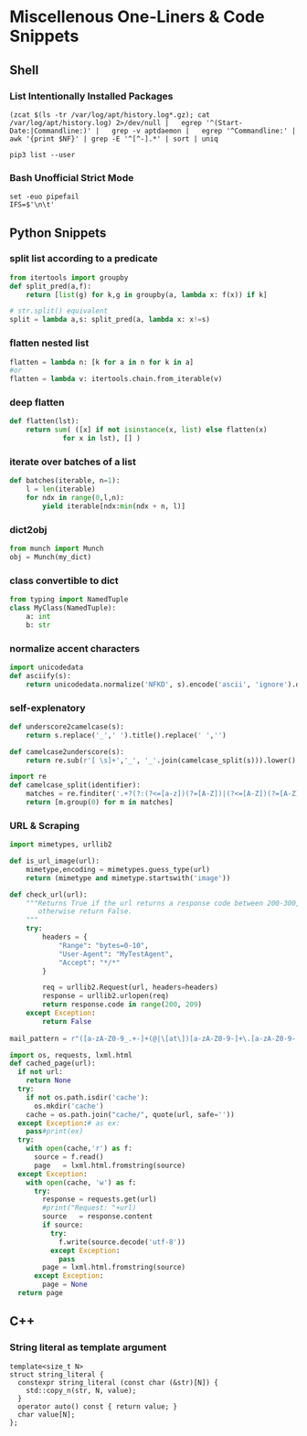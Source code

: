 # Miscellenous One-Liners & Code Snippets

## Shell

### List Intentionally Installed Packages 
```shell
(zcat $(ls -tr /var/log/apt/history.log*.gz); cat /var/log/apt/history.log) 2>/dev/null |   egrep '^(Start-Date:|Commandline:)' |   grep -v aptdaemon |   egrep '^Commandline:' | awk '{print $NF}' | grep -E '^[^-].*' | sort | uniq
```

```shell
pip3 list --user
```

### Bash Unofficial Strict Mode
```shell
set -euo pipefail
IFS=$'\n\t'
```

## Python Snippets



### split list according to a predicate

```python
from itertools import groupby
def split_pred(a,f):
    return [list(g) for k,g in groupby(a, lambda x: f(x)) if k]

# str.split() equivalent
split = lambda a,s: split_pred(a, lambda x: x!=s)
```

### flatten nested list
```python
flatten = lambda n: [k for a in n for k in a]
#or
flatten = lambda v: itertools.chain.from_iterable(v)
```

### deep flatten

```python
def flatten(lst):
	return sum( ([x] if not isinstance(x, list) else flatten(x)
		     for x in lst), [] )
```

### iterate over batches of a list
```python
def batches(iterable, n=1):
    l = len(iterable)
    for ndx in range(0,l,n):
        yield iterable[ndx:min(ndx + n, l)]
```

### dict2obj
```python
from munch import Munch
obj = Munch(my_dict)
```
### class convertible to dict
```python
from typing import NamedTuple
class MyClass(NamedTuple):
    a: int
    b: str
```

### normalize accent characters
```python
import unicodedata
def asciify(s):
    return unicodedata.normalize('NFKD', s).encode('ascii', 'ignore').decode('utf-8')
```

### self-explenatory
```python
def underscore2camelcase(s):
    return s.replace('_',' ').title().replace(' ','')

def camelcase2underscore(s):
    return re.sub(r'[ \s]+','_', '_'.join(camelcase_split(s))).lower()

import re
def camelcase_split(identifier):
    matches = re.finditer('.+?(?:(?<=[a-z])(?=[A-Z])|(?<=[A-Z])(?=[A-Z][a-z])|$)', identifier)
    return [m.group(0) for m in matches]
```
### URL & Scraping
```python
import mimetypes, urllib2

def is_url_image(url): 
    mimetype,encoding = mimetypes.guess_type(url)
    return (mimetype and mimetype.startswith('image'))

def check_url(url):
    """Returns True if the url returns a response code between 200-300,
       otherwise return False.
    """
    try:
        headers = {
            "Range": "bytes=0-10",
            "User-Agent": "MyTestAgent",
            "Accept": "*/*"
        }

        req = urllib2.Request(url, headers=headers)
        response = urllib2.urlopen(req)
        return response.code in range(200, 209)
    except Exception:
        return False
   
mail_pattern = r"([a-zA-Z0-9_.+-]+(@|\[at\])[a-zA-Z0-9-]+\.[a-zA-Z0-9-.]+)"

import os, requests, lxml.html
def cached_page(url):
  if not url:
    return None
  try:
    if not os.path.isdir('cache'):
      os.mkdir('cache')
    cache = os.path.join("cache/", quote(url, safe=''))
  except Exception:# as ex:
    pass#print(ex)
  try:
    with open(cache,'r') as f:
      source = f.read()
      page   = lxml.html.fromstring(source)
  except Exception:
    with open(cache, 'w') as f:
      try:
        response = requests.get(url)
        #print("Request: "+url)
        source   = response.content
        if source:
          try:
            f.write(source.decode('utf-8'))
          except Exception:
            pass
        page = lxml.html.fromstring(source)
      except Exception:
        page = None
  return page
```

## C++

### String literal as template argument

```{c++}
template<size_t N>
struct string_literal {
  constexpr string_literal (const char (&str)[N]) {
    std::copy_n(str, N, value);
  }
  operator auto() const { return value; }
  char value[N];
};
```
